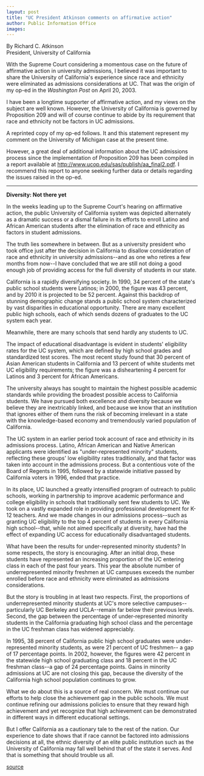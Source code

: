 ```yaml
---
layout: post
title: "UC President Atkinson comments on affirmative action"
author: Public Information Office
images:
---
```


By Richard C. Atkinson  
President, University of California

With the Supreme Court considering a momentous case on the future of affirmative action in university admissions, I believed it was important to share the University of California's experience since race and ethnicity were eliminated as admissions considerations at UC. That was the origin of my op-ed in the _Washington Post_ on April 20, 2003.  

I have been a longtime supporter of affirmative action, and my views on the subject are well known. However, the University of California is governed by Proposition 209 and will of course continue to abide by its requirement that race and ethnicity not be factors in UC admissions.  

A reprinted copy of my op-ed follows. It and this statement represent my comment on the University of Michigan case at the present time.

However, a great deal of additional information about the UC admissions process since the implementation of Proposition 209 has been compiled in a report available at <http://www.ucop.edu/sas/publish/aa_final2.pdf>. I recommend this report to anyone seeking further data or details regarding the issues raised in the op-ed.

* * *

**Diversity: Not there yet**

In the weeks leading up to the Supreme Court's hearing on affirmative action, the public University of California system was depicted alternately as a dramatic success or a dismal failure in its efforts to enroll Latino and African American students after the elimination of race and ethnicity as factors in student admissions.  

The truth lies somewhere in between. But as a university president who took office just after the decision in California to disallow consideration of race and ethnicity in university admissions--and as one who retires a few months from now--I have concluded that we are still not doing a good enough job of providing access for the full diversity of students in our state.  

California is a rapidly diversifying society. In 1990, 34 percent of the state's public school students were Latinos; in 2000, the figure was 43 percent, and by 2010 it is projected to be 52 percent. Against this backdrop of stunning demographic change stands a public school system characterized by vast disparities in educational opportunity. There are many excellent public high schools, each of which sends dozens of graduates to the UC system each year.

Meanwhile, there are many schools that send hardly any students to UC.  

The impact of educational disadvantage is evident in students' eligibility rates for the UC system, which are defined by high school grades and standardized test scores. The most recent study found that 30 percent of Asian American students in California and 13 percent of white students met UC eligibility requirements; the figure was a disheartening 4 percent for Latinos and 3 percent for African Americans.  

The university always has sought to maintain the highest possible academic standards while providing the broadest possible access to California students. We have pursued both excellence and diversity because we believe they are inextricably linked, and because we know that an institution that ignores either of them runs the risk of becoming irrelevant in a state with the knowledge-based economy and tremendously varied population of California.  

The UC system in an earlier period took account of race and ethnicity in its admissions process. Latino, African American and Native American applicants were identified as "under-represented minority" students, reflecting these groups' low eligibility rates traditionally, and that factor was taken into account in the admissions process. But a contentious vote of the Board of Regents in 1995, followed by a statewide initiative passed by California voters in 1996, ended that practice.  

In its place, UC launched a greatly intensified program of outreach to public schools, working in partnership to improve academic performance and college eligibility in schools that traditionally sent few students to UC. We took on a vastly expanded role in providing professional development for K-12 teachers. And we made changes in our admissions process--such as granting UC eligibility to the top 4 percent of students in every California high school--that, while not aimed specifically at diversity, have had the effect of expanding UC access for educationally disadvantaged students.  

What have been the results for under-represented minority students? In some respects, the story is encouraging. After an initial drop, these students have represented an increasing proportion of the UC entering class in each of the past four years. This year the absolute number of underrepresented minority freshmen at UC campuses exceeds the number enrolled before race and ethnicity were eliminated as admissions considerations.  

But the story is troubling in at least two respects. First, the proportions of underrepresented minority students at UC's more selective campuses--particularly UC Berkeley and UCLA--remain far below their previous levels. Second, the gap between the percentage of under-represented minority students in the California graduating high school class and the percentage in the UC freshman class has widened appreciably.  

In 1995, 38 percent of California public high school graduates were under-represented minority students, as were 21 percent of UC freshmen-- a gap of 17 percentage points. In 2002, however, the figures were 42 percent in the statewide high school graduating class and 18 percent in the UC freshman class--a gap of 24 percentage points. Gains in minority admissions at UC are not closing this gap, because the diversity of the California high school population continues to grow.  

What we do about this is a source of real concern. We must continue our efforts to help close the achievement gap in the public schools. We must continue refining our admissions policies to ensure that they reward high achievement and yet recognize that high achievement can be demonstrated in different ways in different educational settings.  

But I offer California as a cautionary tale to the rest of the nation. Our experience to date shows that if race cannot be factored into admissions decisions at all, the ethnic diversity of an elite public institution such as the University of California may fall well behind that of the state it serves. And that is something that should trouble us all.  
  

[source](http://www1.ucsc.edu/currents/02-03/04-21/opinion.html "Permalink to opinion")
